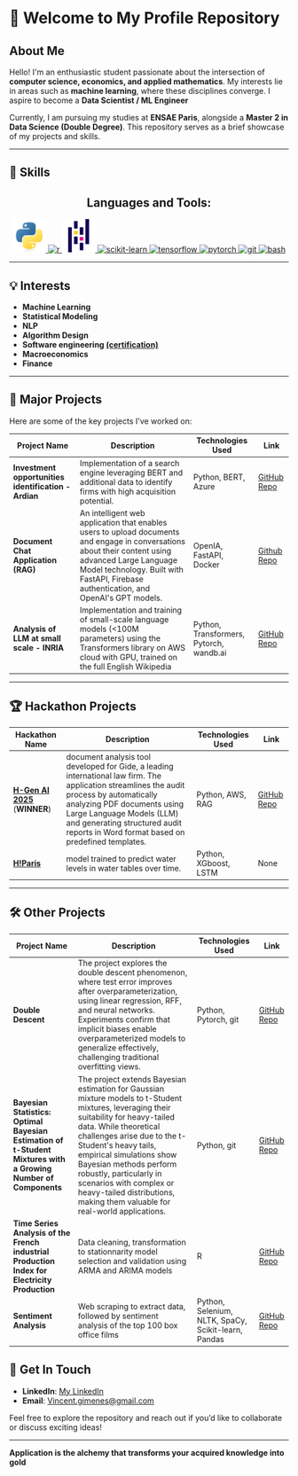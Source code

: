 # 👋 Welcome to My Profile Repository

## About Me

Hello! I'm an enthusiastic student passionate about the intersection of **computer science, economics, and applied mathematics**. My interests lie in areas such as **machine learning**, where these disciplines converge. I aspire to become a **Data Scientist / ML Engineer**

Currently, I am pursuing my studies at **ENSAE Paris**, alongside a **Master 2 in Data Science (Double Degree)**. This repository serves as a brief showcase of my projects and skills.

---

## 🔧 Skills

<h2 align="center">Languages and Tools:</h2>  
<p align="center">   
  <a href="https://www.python.org" target="_blank" rel="noreferrer">   
    <img src="https://raw.githubusercontent.com/devicons/devicon/master/icons/python/python-original.svg" alt="python" width="60" height="60"/>   
  </a>   
  <a href="https://www.r-project.org/" target="_blank" rel="noreferrer">   
    <img src="https://www.vectorlogo.zone/logos/r-project/r-project-icon.svg" alt="r" width="60" height="60"/>   
  </a>   
  <a href="https://www.pandas.pydata.org" target="_blank" rel="noreferrer">   
    <img src="https://raw.githubusercontent.com/devicons/devicon/2ae2a900d2f041da66e950e4d48052658d850630/icons/pandas/pandas-original.svg" alt="pandas" width="60" height="60"/>   
  </a>  
  <a href="https://scikit-learn.org/" target="_blank" rel="noreferrer">   
    <img src="https://upload.wikimedia.org/wikipedia/commons/0/05/Scikit_learn_logo_small.svg" alt="scikit-learn" width="60" height="60"/>   
  </a>  
  <a href="https://www.tensorflow.org/" target="_blank" rel="noreferrer">   
    <img src="https://www.vectorlogo.zone/logos/tensorflow/tensorflow-icon.svg" alt="tensorflow" width="60" height="60"/>   
  </a>  
  <a href="https://pytorch.org/" target="_blank" rel="noreferrer">   
    <img src="https://www.vectorlogo.zone/logos/pytorch/pytorch-icon.svg" alt="pytorch" width="60" height="60"/>   
  </a>   
  <a href="https://git-scm.com/" target="_blank" rel="noreferrer">   
    <img src="https://www.vectorlogo.zone/logos/git-scm/git-scm-icon.svg" alt="git" width="60" height="60"/>   
  </a>  
  <a href="https://www.gnu.org/software/bash/" target="_blank" rel="noreferrer">   
    <img src="https://www.vectorlogo.zone/logos/gnu_bash/gnu_bash-icon.svg" alt="bash" width="60" height="60"/>   
  </a>  
</p> 

---

## 💡 Interests

- **Machine Learning**  
- **Statistical Modeling**  
- **NLP**  
- **Algorithm Design**
- **Software engineering [(certification)](https://www.hackerrank.com/certificates/iframe/0cad12beb5a5)** 
- **Macroeconomics**
- **Finance**

---
## 📂 Major Projects

Here are some of the key projects I've worked on:

| Project Name                     | Description                                                                 | Technologies Used                          | Link                                           |
|----------------------------------|-----------------------------------------------------------------------------|-------------------------------------------|------------------------------------------------|
| **Investment opportunities identification - Ardian** | Implementation of a search engine leveraging BERT and additional data to identify firms with high acquisition potential. | Python, BERT, Azure                | [GitHub Repo](https://github.com/VincentG1234/ARDIAN_CAPSTONE.git)                               |
| **Document Chat Application (RAG)** | An intelligent web application that enables users to upload documents and engage in conversations about their content using advanced Large Language Model technology. Built with FastAPI, Firebase authentication, and OpenAI's GPT models.    | OpenIA, FastAPI, Docker   | [Github Repo](https://github.com/VincentG1234/MLops_ENSAE.git)                               |
| **Analysis of LLM at small scale - INRIA**        | Implementation and training of small-scale language models (<100M parameters) using the Transformers library on AWS cloud with GPU, trained on the full English Wikipedia| Python, Transformers, Pytorch, wandb.ai              | [GitHub Repo](https://github.com/VincentG1234/ENSAE-Projects/tree/main/2A%20(Master1)/Statistique%20Appliqu%C3%A9e)                               |

---

## 🏆 Hackathon Projects  

| Hackathon Name                     | Description                                                                 | Technologies Used                          | Link                                           |
|----------------------------------|-----------------------------------------------------------------------------|-------------------------------------------|------------------------------------------------|
| [**H-Gen AI 2025**](https://www.linkedin.com/posts/maximegonnet_ce-week-end-sest-d%C3%A9roul%C3%A9e-la-1%C3%A8re-%C3%A9dition-activity-7292436769227046912-AaeP?utm_source=share&utm_medium=member_desktop&rcm=ACoAADfoMqwBsNKYxhFxcwerNSQDZUKNKq69cBI) (**WINNER**)   | document analysis tool developed for Gide, a leading international law firm. The application streamlines the audit process by automatically analyzing PDF documents using Large Language Models (LLM) and generating structured audit reports in Word format based on predefined templates. | Python, AWS, RAG | [GitHub Repo](https://github.com/YourUsername/Resume-Screener) |
| [**H!Paris**](https://www.hi-paris.fr/hickathon/)   | model trained to predict water levels in water tables over time.  | Python, XGboost, LSTM | None |


---

## 🛠️ Other Projects  

| Project Name                     | Description                                                                 | Technologies Used                          | Link                                           |
|----------------------------------|-----------------------------------------------------------------------------|-------------------------------------------|------------------------------------------------|
| **Double Descent**        | The project explores the double descent phenomenon, where test error improves after overparameterization, using linear regression, RFF, and neural networks. Experiments confirm that implicit biases enable overparameterized models to generalize effectively, challenging traditional overfitting views.       | Python, Pytorch, git | [GitHub Repo](https://github.com/Pierre-Clayton/AdvancedML-Project)                               |
| **Bayesian Statistics: Optimal Bayesian Estimation of t-Student Mixtures with a Growing Number of Components**        | The project extends Bayesian estimation for Gaussian mixture models to t-Student mixtures, leveraging their suitability for heavy-tailed data. While theoretical challenges arise due to the t-Student's heavy tails, empirical simulations show Bayesian methods perform robustly, particularly in scenarios with complex or heavy-tailed distributions, making them valuable for real-world applications.       | Python, git | [GitHub Repo](https://github.com/Pierre-Clayton/Bayesian-stats-project)                               |
| **Time Series Analysis of the French industrial Production Index for Electricity Production**      | Data cleaning, transformation to stationnarity model selection and validation using ARMA and ARIMA models | R      | [GitHub Repo](https://github.com/VincentG1234/ENSAE-Projects/tree/main/2A%20(Master1)/Linear%20Time%20Series)                               |
|  **Sentiment Analysis**  | Web scraping to extract data, followed by sentiment analysis of the top 100 box office films   |  Python, Selenium, NLTK, SpaCy, Scikit-learn, Pandas  | [GitHub Repo](https://github.com/VincentG1234/ENSAE-Projects/tree/main/2A%20(Master1)/Python%20for%20data%20science)  |


## 🚀 Get In Touch

- **LinkedIn**: [My LinkedIn](https://www.linkedin.com/in/vincent-gimenes-438157222/)  
- **Email**: Vincent.gimenes@gmail.com  

Feel free to explore the repository and reach out if you’d like to collaborate or discuss exciting ideas!  

---

**Application is the alchemy that transforms your acquired knowledge into gold**  
